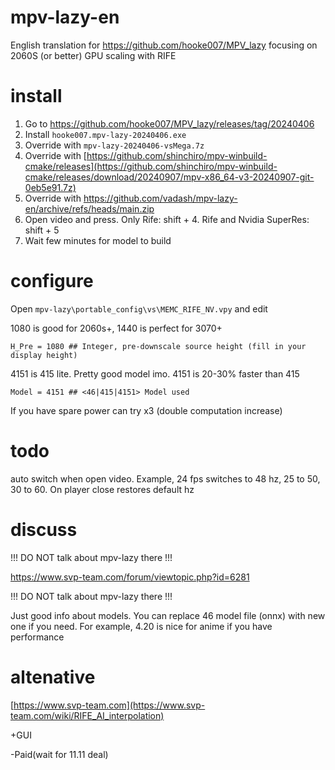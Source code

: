 # mpv-lazy-en
English translation for https://github.com/hooke007/MPV_lazy focusing on 2060S (or better) GPU scaling with RIFE

# install
1) Go to https://github.com/hooke007/MPV_lazy/releases/tag/20240406
2) Install `hooke007.mpv-lazy-20240406.exe`
3) Override with `mpv-lazy-20240406-vsMega.7z`
4) Override with [https://github.com/shinchiro/mpv-winbuild-cmake/releases](https://github.com/shinchiro/mpv-winbuild-cmake/releases/download/20240907/mpv-x86_64-v3-20240907-git-0eb5e91.7z)
5) Override with https://github.com/vadash/mpv-lazy-en/archive/refs/heads/main.zip
6) Open video and press. Only Rife: shift + 4. Rife and Nvidia SuperRes: shift + 5
7) Wait few minutes for model to build

# configure
Open `mpv-lazy\portable_config\vs\MEMC_RIFE_NV.vpy` and edit

1080 is good for 2060s+, 1440 is perfect for 3070+
```
H_Pre = 1080 ## Integer, pre-downscale source height (fill in your display height)
```

4151 is 415 lite. Pretty good model imo. 4151 is 20-30% faster than 415
```
Model = 4151 ## <46|415|4151> Model used
```

If you have spare power can try x3 (double computation increase)

# todo

auto switch when open video. Example, 24 fps switches to 48 hz, 25 to 50, 30 to 60. On player close restores default hz

# discuss

!!! DO NOT talk about mpv-lazy there !!!

https://www.svp-team.com/forum/viewtopic.php?id=6281

!!! DO NOT talk about mpv-lazy there !!!

Just good info about models. You can replace 46 model file (onnx) with new one if you need. For example, 4.20 is nice for anime if you have performance

# altenative

[https://www.svp-team.com](https://www.svp-team.com/wiki/RIFE_AI_interpolation)

+GUI

-Paid(wait for 11.11 deal)
